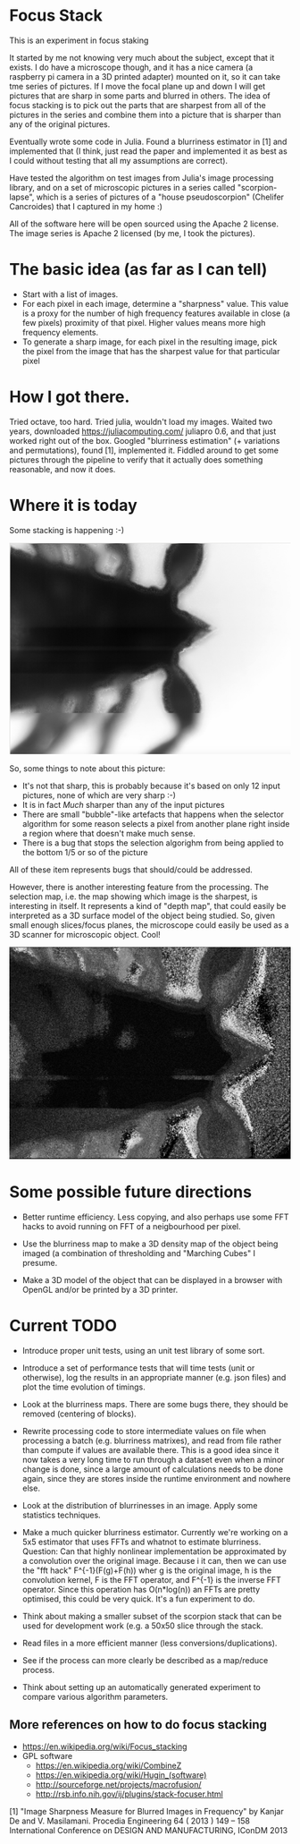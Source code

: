 # Focus Stack

This is an experiment in focus staking


It started by me not knowing very much about the subject, except that
it exists.  I do have a microscope though, and it has a nice camera (a
raspberry pi camera in a 3D printed adapter) mounted on it, so it can
take tme series of pictures.  If I move the focal plane up and down I
will get pictures that are sharp in some parts and blurred in others.
The idea of focus stacking is to pick out the parts that are sharpest
from all of the pictures in the series and combine them into a picture
that is sharper than any of the original pictures.

Eventually wrote some code in Julia.   Found a blurriness estimator in
[1] and implemented that (I think, just read the paper and implemented
it as best as I could without testing that all my assumptions are correct).

Have tested the algorithm on test images from Julia's image processing
library, and on a set of microscopic pictures in a series called
"scorpion-lapse", which is a series of pictures of a "house
pseudoscorpion" (Chelifer Cancroides) that I captured in my home :)

All of the software here will be open sourced using the Apache 2
license. The image series is Apache 2 licensed (by me, I took the
pictures).



# The basic idea (as far as I can tell)
  +  Start with a list of images.
  +  For each pixel in each image, determine a "sharpness" value.  This
     value is a proxy for the number of high frequency features available
     in close (a few pixels) proximity of that pixel.  Higher values
     means more high frequency elements.
  +  To generate a sharp image, for each pixel in the resulting image,
     pick the pixel from the image that has the sharpest value for that
     particular pixel


# How I got there.

Tried octave, too hard. Tried julia, wouldn't load my images.  Waited two years, downloaded https://juliacomputing.com/ juliapro 0.6, and that just worked right out of the box.   Googled "blurriness estimation" (+ variations and permutations), found [1], implemented it.  Fiddled around to get some pictures through the pipeline  to verify that it actually does something reasonable, and now it does.

# Where it is today

Some stacking is happening :-)   

![A stacked book scorpion](exampleStackedPicture.jpg "A stacked book scorpion")

So, some things to note about this picture:

* It's not that sharp, this is probably because it's based on only 12 input pictures, none of which are very sharp :-)
* It is in fact _Much_ sharper than any of the input pictures
* There are small "bubble"-like artefacts that happens when the selector algorithm for some reason selects a pixel from another plane right inside a region where that doesn't make much sense.
* There is a bug that stops the selection algorighm from being applied to the bottom 1/5 or so of the picture

All of these item represents bugs that should/could be addressed.

However, there is another interesting feature from the processing.  The selection map, i.e. the map showing which image is the sharpest, is interesting in itself.   It represents a kind of "depth map", that could easily be interpreted as a 3D surface model of the object being studied.    So, given small enough slices/focus planes, the microscope could easily be used as a 3D scanner for microscopic object.  Cool!


![Selection map](exampleDepthMap.jpg "The image plane selection map, can also be interpreted as a 3D height map.")


# Some possible future directions

* Better runtime efficiency.   Less copying, and also perhaps use some FFT hacks to avoid running on FFT of a neigbourhood per pixel.

* Use the blurriness map to make a 3D density map of the object being imaged (a combination of thresholding and "Marching Cubes" I presume.

* Make a 3D model of the object that can be displayed in a browser with OpenGL and/or be printed by a 3D printer.

# Current TODO

* Introduce proper unit tests, using an unit test library of some sort.
* Introduce a set of performance tests that will time tests (unit or
  otherwise), log the results in an appropriate manner (e.g. json
  files) and plot the time evolution of timings.

* Look at the blurriness maps.  There are some bugs there, they should
be removed (centering of blocks).
* Rewrite processing code to  store intermediate values on file
when processing a batch (e.g. blurriness matrixes), and
read from file rather than compute if values are available there.
This is a good idea since it now takes a very long time to
run through a dataset even when a minor change is done, since a large
amount of calculations needs to be done again, since they are stores
inside the runtime environment and nowhere else.
* Look at the distribution of blurrinesses in  an image.   Apply some
  statistics techniques.

* Make a much quicker blurriness estimator. Currently we're working on
  a 5x5 estimator that uses FFTs and whatnot to estimate blurriness.
  Question: Can that highly nonlinear implementation be approximated
  by a convolution over the original image.  Because i it can, then we
  can use the "fft hack" F^{-1}(F(g)+F(h)) wher g is the original
  image, h is the convolution kernel, F is the FFT operator, and
  F^{-1} is the inverse FFT operator. Since this operation has O(n*log(n))
  an FFTs are pretty optimised, this could be very quick.  It's a fun
  experiment to do.


* Think about making a smaller subset of the scorpion stack that
   can be used for development work (e.g. a 50x50   slice through the
   stack.
*  Read files in a more efficient manner (less
   conversions/duplications).
*  See if the process can more clearly be described as a map/reduce
process.
* Think about setting up an automatically generated experiment to
  compare various algorithm parameters.


## More references on how to do focus stacking

+ https://en.wikipedia.org/wiki/Focus_stacking
+ GPL software
  + https://en.wikipedia.org/wiki/CombineZ
  + https://en.wikipedia.org/wiki/Hugin_(software)
  + http://sourceforge.net/projects/macrofusion/
  + http://rsb.info.nih.gov/ij/plugins/stack-focuser.html


[1] "Image Sharpness Measure for Blurred Images in Frequency" by
      Kanjar De and V. Masilamani.   Procedia Engineering 64 ( 2013 ) 149 – 158
     International Conference on DESIGN AND MANUFACTURING, IConDM 2013

